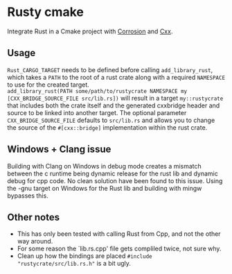 # Rusty cmake

Integrate Rust in a Cmake project with [Corrosion](https://github.com/AndrewGaspar/corrosion) and [Cxx](https://github.com/dtolnay/cxx).

## Usage

`Rust_CARGO_TARGET` needs to be defined before calling `add_library_rust`, which takes a `PATH` to the root of a rust crate along with a required `NAMESPACE` to use for the created target.  
`add_library_rust(PATH some/path/to/rustycrate NAMESPACE my [CXX_BRIDGE_SOURCE_FILE src/lib.rs])` will result in a target `my::rustycrate` that includes both the crate itself and the generated cxxbridge header and source to be linked into another target.
The optional parameter `CXX_BRIDGE_SOURCE_FILE` defaults to `src/lib.rs` and allows you to change the source of the `#[cxx::bridge]` implementation within the rust crate.


## Windows + Clang issue

Building with Clang on Windows in debug mode creates a mismatch between the c runtime being dynamic release for the rust lib and dynamic debug for cpp code.
No clean solution have been found to this issue. Using the -gnu target on Windows for the Rust lib and building with mingw bypasses this.

## Other notes

- This has only been tested with calling Rust from Cpp, and not the other way around.
- For some reason the `lib.rs.cpp' file gets compliled twice, not sure why.
- Clean up how the bindings are placed `#include "rustycrate/src/lib.rs.h"` is a bit ugly.
